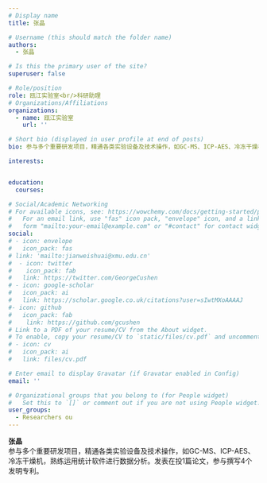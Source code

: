 ```yaml
---
# Display name
title: 张晶

# Username (this should match the folder name)
authors:
  - 张晶

# Is this the primary user of the site?
superuser: false

# Role/position
role: 瓯江实验室<br/>科研助理
# Organizations/Affiliations
organizations:
  - name: 瓯江实验室
    url: ''

# Short bio (displayed in user profile at end of posts)
bio: 参与多个重要研发项目，精通各类实验设备及技术操作，如GC-MS、ICP-AES、冷冻干燥机，熟练运用统计软件进行数据分析。发表在投1篇论文，参与撰写4个发明专利。

interests:


education:
  courses:

# Social/Academic Networking
# For available icons, see: https://wowchemy.com/docs/getting-started/page-builder/#icons
#   For an email link, use "fas" icon pack, "envelope" icon, and a link in the
#   form "mailto:your-email@example.com" or "#contact" for contact widget.
social:
# - icon: envelope
#   icon_pack: fas
# link: 'mailto:jianweishuai@xmu.edu.cn'
#  - icon: twitter
#    icon_pack: fab
#   link: https://twitter.com/GeorgeCushen
# - icon: google-scholar
#   icon_pack: ai
#   link: https://scholar.google.co.uk/citations?user=sIwtMXoAAAAJ
#- icon: github
#   icon_pack: fab
#    link: https://github.com/gcushen
# Link to a PDF of your resume/CV from the About widget.
# To enable, copy your resume/CV to `static/files/cv.pdf` and uncomment the lines below.
# - icon: cv
#   icon_pack: ai
#   link: files/cv.pdf

# Enter email to display Gravatar (if Gravatar enabled in Config)
email: ''

# Organizational groups that you belong to (for People widget)
#   Set this to `[]` or comment out if you are not using People widget.
user_groups:
  - Researchers ou
---
```


**张晶** <br/>
参与多个重要研发项目，精通各类实验设备及技术操作，如GC-MS、ICP-AES、冷冻干燥机，熟练运用统计软件进行数据分析。发表在投1篇论文，参与撰写4个发明专利。 <br/>

